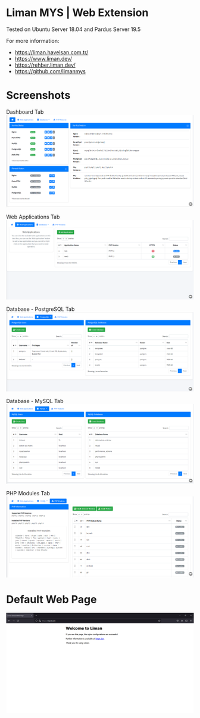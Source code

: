 # Liman MYS | Web Extension

Tested on Ubuntu Server 18.04 and Pardus Server 19.5

For more information:
- https://liman.havelsan.com.tr/
- https://www.liman.dev/
- https://rehber.liman.dev/
- https://github.com/limanmys

# Screenshots
Dashboard Tab </br>
![scr01](/screenshots/dashboardTab.jpg)

Web Applications Tab </br>
![scr02](/screenshots/webAppsTab.jpg)

Database - PostgreSQL Tab </br>
![scr03](/screenshots/postgresqlTab.jpg)

Database - MySQL Tab </br>
![scr04](/screenshots/mysqlTab.jpg)

PHP Modules Tab </br>
![scr05](/screenshots/phpModulesTab.jpg)


# Default Web Page
<kbd>
  <img src="/screenshots/defaultWebpage.jpg">
</kbd>

